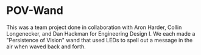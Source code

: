 # POV-Wand

This was a team project done in collaboration with Aron Harder, Collin Longenecker, and Dan Hackman for Engineering Design I.
We each made a "Persistence of Vision" wand that used LEDs to spell out a message in the air when waved back and forth.
